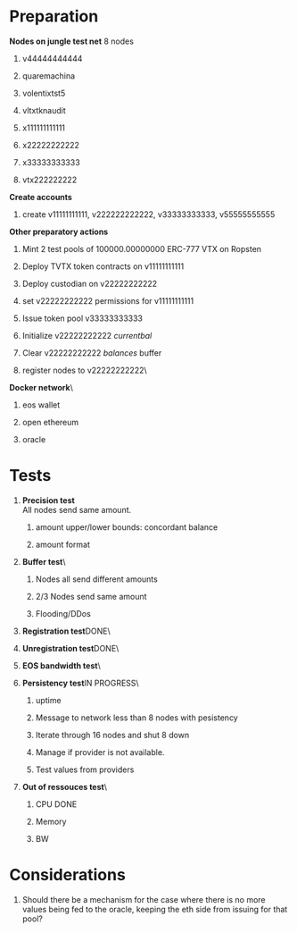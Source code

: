 Preparation
===========

**Nodes on jungle test net** 8 nodes

1.  v44444444444

2.  quaremachina

3.  volentixtst5

4.  vltxtknaudit

5.  x111111111111

6.  x22222222222

7.  x33333333333

8.  vtx222222222

**Create accounts**

1.  create v11111111111, v222222222222, v33333333333, v55555555555

**Other preparatory actions**

1.  Mint 2 test pools of 100000.00000000 ERC-777 VTX on Ropsten

2.  Deploy TVTX token contracts on v11111111111

3.  Deploy custodian on v22222222222

4.  set v22222222222 permissions for v11111111111

5.  Issue token pool v33333333333

6.  Initialize v22222222222 *currentbal*

7.  Clear v22222222222 *balances* buffer

8.  register nodes to v22222222222\

**Docker network**\

1.  eos wallet

2.  open ethereum

3.  oracle

Tests
=====

1.  **Precision test**\
    All nodes send same amount.

    1.  amount upper/lower bounds: concordant balance

    2.  amount format

2.  **Buffer test**\

    1.  Nodes all send different amounts

    2.  2/3 Nodes send same amount

    3.  Flooding/DDos

3.  **Registration test**DONE\

4.  **Unregistration test**DONE\

5.  **EOS bandwidth test**\

6.  **Persistency test**IN PROGRESS\

    1.  uptime

    2.  Message to network less than 8 nodes with pesistency

    3.  Iterate through 16 nodes and shut 8 down

    4.  Manage if provider is not available.

    5.  Test values from providers

7.  **Out of ressouces test**\

    1.  CPU DONE

    2.  Memory

    3.  BW

Considerations
==============

1.  Should there be a mechanism for the case where there is no more
    values being fed to the oracle, keeping the eth side from issuing
    for that pool?
